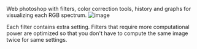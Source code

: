 Web photoshop with filters, color correction tools, history and graphs for visualizing each RGB spectrum.
![image](https://github.com/fussionko/web_photoshop/assets/36604107/970e9d29-db5d-4f24-80d4-cbef9ceb3033)

Each filter contains extra setting. Filters that require more computational power are optimized so that you
don't have to compute the same image twice for same settings.

